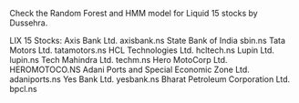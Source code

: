 Check the Random Forest and HMM model for Liquid 15 stocks by Dussehra.

LIX 15 Stocks:
Axis Bank Ltd. axisbank.ns
State Bank of India sbin.ns
Tata Motors Ltd. tatamotors.ns
HCL Technologies Ltd. hcltech.ns
Lupin Ltd. lupin.ns
Tech Mahindra Ltd. techm.ns
Hero MotoCorp Ltd. HEROMOTOCO.NS
Adani Ports and Special Economic Zone Ltd. adaniports.ns
Yes Bank Ltd. yesbank.ns
Bharat Petroleum Corporation Ltd. bpcl.ns
